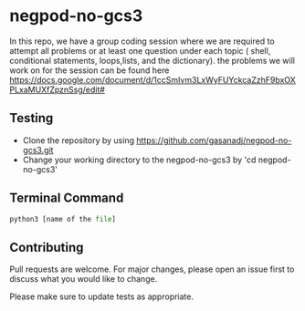 # negpod-no-gcs3

In this repo, we have a group coding session where we are required to attempt all problems or at least one question under each topic ( shell, conditional statements, loops,lists, and the dictionary).
the problems we will work on for the session can be found here https://docs.google.com/document/d/1ccSmIvm3LxWyFUYckcaZzhF9bxOXPLxaMUXfZpznSsg/edit#

## Testing
- Clone the repository by using https://github.com/gasanadj/negpod-no-gcs3.git
- Change your working directory to the negpod-no-gcs3  by  'cd negpod-no-gcs3'


## Terminal Command

```python
python3 [name of the file]
```

## Contributing

Pull requests are welcome. For major changes, please open an issue first
to discuss what you would like to change.

Please make sure to update tests as appropriate.
